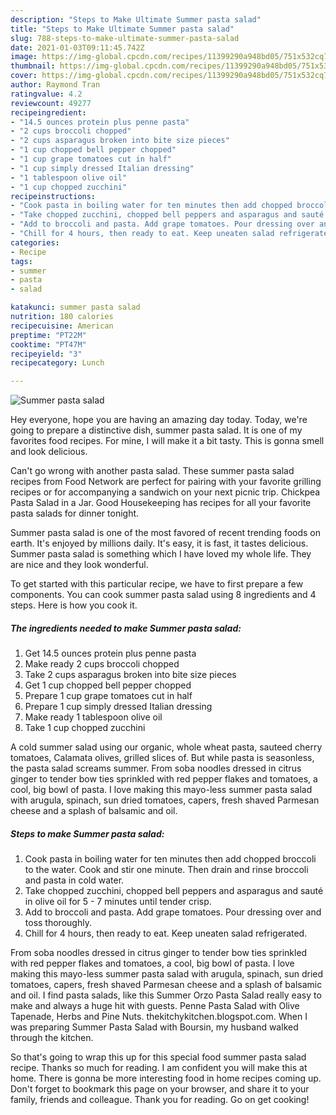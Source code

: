 ```yaml
---
description: "Steps to Make Ultimate Summer pasta salad"
title: "Steps to Make Ultimate Summer pasta salad"
slug: 788-steps-to-make-ultimate-summer-pasta-salad
date: 2021-01-03T09:11:45.742Z
image: https://img-global.cpcdn.com/recipes/11399290a948bd05/751x532cq70/summer-pasta-salad-recipe-main-photo.jpg
thumbnail: https://img-global.cpcdn.com/recipes/11399290a948bd05/751x532cq70/summer-pasta-salad-recipe-main-photo.jpg
cover: https://img-global.cpcdn.com/recipes/11399290a948bd05/751x532cq70/summer-pasta-salad-recipe-main-photo.jpg
author: Raymond Tran
ratingvalue: 4.2
reviewcount: 49277
recipeingredient:
- "14.5 ounces protein plus penne pasta"
- "2 cups broccoli chopped"
- "2 cups asparagus broken into bite size pieces"
- "1 cup chopped bell pepper chopped"
- "1 cup grape tomatoes cut in half"
- "1 cup simply dressed Italian dressing"
- "1 tablespoon olive oil"
- "1 cup chopped zucchini"
recipeinstructions:
- "Cook pasta in boiling water for ten minutes then add chopped broccoli to the water. Cook and stir one minute. Then drain and rinse broccoli and pasta in cold water."
- "Take chopped zucchini, chopped bell peppers and asparagus and sauté in olive oil for 5 - 7 minutes until tender crisp."
- "Add to broccoli and pasta. Add grape tomatoes. Pour dressing over and toss thoroughly."
- "Chill for 4 hours, then ready to eat. Keep uneaten salad refrigerated."
categories:
- Recipe
tags:
- summer
- pasta
- salad

katakunci: summer pasta salad 
nutrition: 180 calories
recipecuisine: American
preptime: "PT22M"
cooktime: "PT47M"
recipeyield: "3"
recipecategory: Lunch

---
```



![Summer pasta salad](https://img-global.cpcdn.com/recipes/11399290a948bd05/751x532cq70/summer-pasta-salad-recipe-main-photo.jpg)

Hey everyone, hope you are having an amazing day today. Today, we're going to prepare a distinctive dish, summer pasta salad. It is one of my favorites food recipes. For mine, I will make it a bit tasty. This is gonna smell and look delicious.

Can&#39;t go wrong with another pasta salad. These summer pasta salad recipes from Food Network are perfect for pairing with your favorite grilling recipes or for accompanying a sandwich on your next picnic trip. Chickpea Pasta Salad in a Jar. Good Housekeeping has recipes for all your favorite pasta salads for dinner tonight.

Summer pasta salad is one of the most favored of recent trending foods on earth. It's enjoyed by millions daily. It's easy, it is fast, it tastes delicious. Summer pasta salad is something which I have loved my whole life. They are nice and they look wonderful.


To get started with this particular recipe, we have to first prepare a few components. You can cook summer pasta salad using 8 ingredients and 4 steps. Here is how you cook it.

<!--inarticleads1-->

##### The ingredients needed to make Summer pasta salad:

1. Get 14.5 ounces protein plus penne pasta
1. Make ready 2 cups broccoli chopped
1. Take 2 cups asparagus broken into bite size pieces
1. Get 1 cup chopped bell pepper chopped
1. Prepare 1 cup grape tomatoes cut in half
1. Prepare 1 cup simply dressed Italian dressing
1. Make ready 1 tablespoon olive oil
1. Take 1 cup chopped zucchini


A cold summer salad using our organic, whole wheat pasta, sauteed cherry tomatoes, Calamata olives, grilled slices of. But while pasta is seasonless, the pasta salad screams summer. From soba noodles dressed in citrus ginger to tender bow ties sprinkled with red pepper flakes and tomatoes, a cool, big bowl of pasta. I love making this mayo-less summer pasta salad with arugula, spinach, sun dried tomatoes, capers, fresh shaved Parmesan cheese and a splash of balsamic and oil. 

<!--inarticleads2-->

##### Steps to make Summer pasta salad:

1. Cook pasta in boiling water for ten minutes then add chopped broccoli to the water. Cook and stir one minute. Then drain and rinse broccoli and pasta in cold water.
1. Take chopped zucchini, chopped bell peppers and asparagus and sauté in olive oil for 5 - 7 minutes until tender crisp.
1. Add to broccoli and pasta. Add grape tomatoes. Pour dressing over and toss thoroughly.
1. Chill for 4 hours, then ready to eat. Keep uneaten salad refrigerated.


From soba noodles dressed in citrus ginger to tender bow ties sprinkled with red pepper flakes and tomatoes, a cool, big bowl of pasta. I love making this mayo-less summer pasta salad with arugula, spinach, sun dried tomatoes, capers, fresh shaved Parmesan cheese and a splash of balsamic and oil. I find pasta salads, like this Summer Orzo Pasta Salad really easy to make and always a huge hit with guests. Penne Pasta Salad with Olive Tapenade, Herbs and Pine Nuts. thekitchykitchen.blogspot.com. When I was preparing Summer Pasta Salad with Boursin, my husband walked through the kitchen. 

So that's going to wrap this up for this special food summer pasta salad recipe. Thanks so much for reading. I am confident you will make this at home. There is gonna be more interesting food in home recipes coming up. Don't forget to bookmark this page on your browser, and share it to your family, friends and colleague. Thank you for reading. Go on get cooking!

